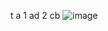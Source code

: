 t	a
1	ad
2	cb
![image](https://github.com/HenryWJL/Reference/assets/114377159/56686619-273e-48c6-98e7-97a931de8454)
